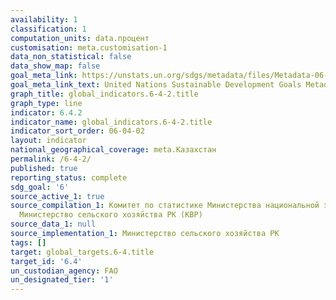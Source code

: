 ```yaml
---
availability: 1
classification: 1
computation_units: data.процент
customisation: meta.customisation-1
data_non_statistical: false
data_show_map: false
goal_meta_link: https://unstats.un.org/sdgs/metadata/files/Metadata-06-04-02.pdf
goal_meta_link_text: United Nations Sustainable Development Goals Metadata (pdf 428kB)
graph_title: global_indicators.6-4-2.title
graph_type: line
indicator: 6.4.2
indicator_name: global_indicators.6-4-2.title
indicator_sort_order: 06-04-02
layout: indicator
national_geographical_coverage: meta.Казахстан
permalink: /6-4-2/
published: true
reporting_status: complete
sdg_goal: '6'
source_active_1: true
source_compilation_1: Комитет по статистике Министерства национальной экономики РК,
  Министерство сельского хозяйства РК (КВР)
source_data_1: null
source_implementation_1: Министерство сельского хозяйства РК
tags: []
target: global_targets.6-4.title
target_id: '6.4'
un_custodian_agency: FAO
un_designated_tier: '1'
---
```

